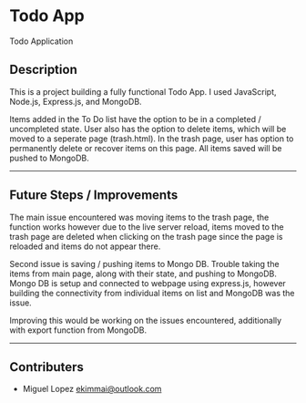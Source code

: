 # Todo App
Todo Application

## Description
This is a project building a fully functional Todo App. I used JavaScript, Node.js, Express.js, and MongoDB.

Items added in the To Do list have the option to be in a completed / uncompleted state. User also has the option to delete items, which will be moved to a seperate page (trash.html). In the trash page, user has option to permanently delete or recover items on this page. All items saved will be pushed to MongoDB.

---

## Future Steps / Improvements

The main issue encountered was moving items to the trash page, the function works however due to the live server reload, items moved to the trash page are deleted when clicking on the trash page since the page is reloaded and items do not appear there. 

Second issue is saving / pushing items to Mongo DB. Trouble taking the items from main page, along with their state, and pushing to MongoDB. Mongo DB is setup and connected to webpage using express.js, however building the connectivity from individual items on list and MongoDB was the issue. 

Improving this would be working on the issues encountered, additionally with export function from MongoDB. 

---

## Contributers

- Miguel Lopez <ekimmai@outlook.com>
